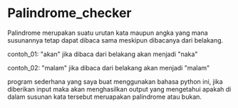 # Palindrome_checker
Palindrome merupakan suatu urutan kata maupun angka yang mana susunannya tetap dapat dibaca sama meskipun dibacanya dari belakang.

contoh_01: "akan"
jika dibaca dari belakang akan menjadi "naka"

contoh_02: "malam"
jika dibaca dari belakang akan menjadi "malam"

program sederhana yang saya buat menggunakan bahasa python ini, jika diberikan input maka akan menghasilkan output yang mengetahui apakah di dalam susunan kata tersebut meruapakan palindrome atau bukan.
